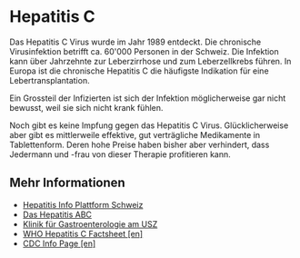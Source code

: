 Hepatitis C
===========

Das Hepatitis C Virus wurde im Jahr 1989 entdeckt.
Die chronische Virusinfektion betrifft ca. 60'000 Personen in der Schweiz.
Die Infektion kann über Jahrzehnte zur Leberzirrhose und zum Leberzellkrebs führen.
In Europa ist die chronische Hepatitis C die häufigste Indikation für eine Lebertransplantation.

Ein Grossteil der Infizierten ist sich der Infektion möglicherweise gar nicht bewusst, weil sie sich nicht krank fühlen.

Noch gibt es keine Impfung gegen das Hepatitis C Virus.
Glücklicherweise aber gibt es mittlerweile effektive, gut verträgliche Medikamente in Tablettenform.
Deren hohe Preise haben bisher aber verhindert, dass Jedermann und -frau von dieser Therapie profitieren kann.

Mehr Informationen
------------------

- [Hepatitis Info Plattform Schweiz](http://www.hepatitis-schweiz.ch/de/)
- [Das Hepatitis ABC](./Hepatitis-Flyer-2016.pdf)
- [Klinik für Gastroenterologie am USZ](http://www.gastroenterologie.usz.ch/forschung/hepatologie/seiten/unterseite-3.aspx)
- [WHO Hepatitis C Factsheet [en]](http://www.who.int/mediacentre/factsheets/fs164/en/)
- [CDC Info Page [en]](http://www.cdc.gov/hepatitis/hcv/)
